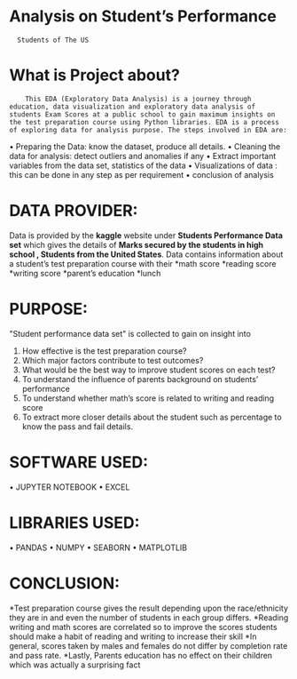 # Analysis on Student’s Performance
      Students of The US
      
      
# What is Project about?
        This EDA (Exploratory Data Analysis) is a journey through education, data visualization and exploratory data analysis of students Exam Scores at a public school to gain maximum insights on the test preparation course using Python libraries. EDA is a process of exploring data for analysis purpose. The steps involved in EDA are:

•	Preparing the Data: know the dataset, produce all details.
•	Cleaning the data for analysis: detect outliers and anomalies if any 
•	Extract important variables from the data set, statistics of the data 
•	Visualizations of data : this can be done in any step as per requirement 
•	conclusion of analysis


# DATA PROVIDER:
Data is provided by the **kaggle** website under **Students Performance Data set** which gives the details of **Marks secured by the students in high school , Students from the United States**.
Data contains information about a student’s test preparation course with their 
*math score 
*reading score 
*writing score 
*parent’s education 
*lunch

# PURPOSE:
"Student performance data set" is collected to gain on insight into 
1.	How effective is the test preparation course?
2.	Which major factors contribute to test outcomes?
3.	What would be the best way to improve student scores on each test?
4.	To understand the influence of parents background on students’ performance
5.	To understand whether math’s score is related to writing and reading score
6.	To extract more closer details about the student such as percentage to know the pass and fail details.

# SOFTWARE USED:
•	JUPYTER NOTEBOOK 
•	EXCEL

# LIBRARIES USED:
•	PANDAS
•	NUMPY
•	SEABORN
•	MATPLOTLIB

# CONCLUSION:
*Test preparation course gives the result depending upon the race/ethnicity they are in and even the number of students in each group differs.
*Reading writing and math scores are correlated so to improve the scores students should make a habit of reading and writing to increase their skill 
*In general, scores taken by males and females do not differ by completion rate and pass rate.
*Lastly, Parents education has no effect on their children which was actually a surprising fact 







